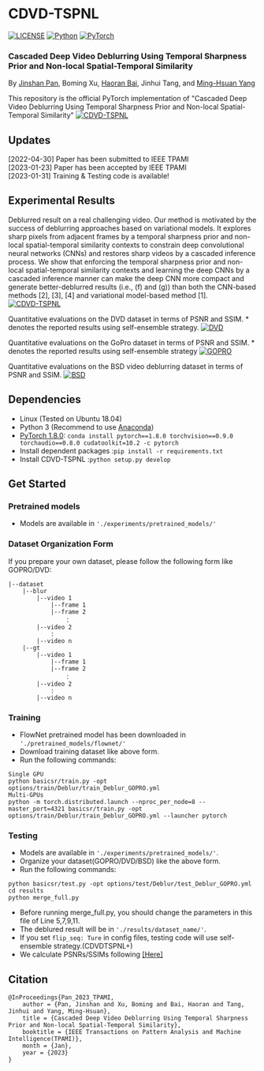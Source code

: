 # CDVD-TSPNL

[![LICENSE](https://img.shields.io/badge/license-MIT-green)](https://github.com/xuboming8/CDVD-TSPNL/blob/main/LICENSE)
[![Python](https://img.shields.io/badge/python-3.7-blue.svg)](https://www.python.org/)
[![PyTorch](https://img.shields.io/badge/pytorch-1.8.0-%237732a8)](https://pytorch.org/)

### Cascaded Deep Video Deblurring Using Temporal Sharpness Prior and Non-local Spatial-Temporal Similarity
By [Jinshan Pan](https://jspan.github.io/), Boming Xu, [Haoran Bai](https://csbhr.github.io/), Jinhui Tang, and [Ming-Hsuan Yang](https://scholar.google.com/citations?user=p9-ohHsAAAAJ&hl=en)

This repository is the official PyTorch implementation of "Cascaded Deep Video Deblurring Using Temporal Sharpness Prior and Non-local Spatial-Temporal Similarity"
[![CDVD-TSPNL](https://s1.ax1x.com/2023/01/26/pSNRWHH.png)](https://imgse.com/i/pSNRWHH)

## Updates
[2022-04-30] Paper has been submitted to IEEE TPAMI\
[2023-01-23] Paper has been accepted by IEEE TPAMI\
[2023-01-31] Training & Testing code is available!

## Experimental Results
Deblurred result on a real challenging video. Our method is motivated by the success of deblurring
approaches based on variational models. It explores sharp pixels from adjacent frames by a temporal sharpness
prior and non-local spatial-temporal similarity contexts to constrain deep convolutional neural networks (CNNs)
and restores sharp videos by a cascaded inference process. We show that enforcing the temporal sharpness
prior and non-local spatial-temporal similarity contexts and learning the deep CNNs by a cascaded inference
manner can make the deep CNN more compact and generate better-deblurred results (i.e., (f) and (g)) than both
the CNN-based methods [2], [3], [4] and variational model-based method [1].
[![CDVD-TSPNL](https://s1.ax1x.com/2023/01/26/pSNRWHH.png)](https://imgse.com/i/pSNRWHH)


Quantitative evaluations on the DVD dataset in terms of PSNR and SSIM. * denotes the reported results using self-ensemble strategy.
[![DVD](https://s1.ax1x.com/2023/01/26/pSN2pon.png)](https://imgse.com/i/pSN2pon)

Quantitative evaluations on the GoPro dataset in terms of PSNR and SSIM. * denotes the reported results using self-ensemble strategy
[![GOPRO](https://s1.ax1x.com/2023/01/26/pSN2FzT.png)](https://imgse.com/i/pSN2FzT)

Quantitative evaluations on the BSD video deblurring dataset in terms of PSNR and SSIM.
[![BSD](https://s1.ax1x.com/2023/01/26/pSN2AQU.png)](https://imgse.com/i/pSN2AQU)

## Dependencies
- Linux (Tested on Ubuntu 18.04)
- Python 3 (Recommend to use [Anaconda](https://www.anaconda.com/download/#linux))
- [PyTorch 1.8.0](https://pytorch.org/): `conda install pytorch==1.8.0 torchvision==0.9.0 torchaudio==0.8.0 cudatoolkit=10.2 -c pytorch`
- Install dependent packages :`pip install -r requirements.txt`
- Install CDVD-TSPNL :`python setup.py develop`

## Get Started

### Pretrained models
- Models are available in  `'./experiments/pretrained_models/'`

### Dataset Organization Form
If you prepare your own dataset, please follow the following form like GOPRO/DVD:
```
|--dataset  
    |--blur  
        |--video 1
            |--frame 1
            |--frame 2
                ：  
        |--video 2
            :
        |--video n
    |--gt
        |--video 1
            |--frame 1
            |--frame 2
                ：  
        |--video 2
        	:
        |--video n
```

### Training
- FlowNet pretrained model has been downloaded in `'./pretrained_models/flownet/'`
- Download training dataset like above form.
- Run the following commands:
```
Single GPU
python basicsr/train.py -opt options/train/Deblur/train_Deblur_GOPRO.yml
Multi-GPUs
python -m torch.distributed.launch --nproc_per_node=8 --master_port=4321 basicsr/train.py -opt options/train/Deblur/train_Deblur_GOPRO.yml --launcher pytorch
```

### Testing
- Models are available in  `'./experiments/pretrained_models/'`.
- Organize your dataset(GOPRO/DVD/BSD) like the above form.
- Run the following commands:
```
python basicsr/test.py -opt options/test/Deblur/test_Deblur_GOPRO.yml
cd results
python merge_full.py
```
- Before running merge_full.py, you should change the parameters in this file of Line 5,7,9,11.
- The deblured result will be in `'./results/dataset_name/'`.
- If you set `flip_seq: Ture` in config files, testing code will use self-ensemble strategy.(CDVDTSPNL+)
- We calculate PSNRs/SSIMs following [[Here]](https://github.com/csbhr/OpenUtility#chapter-calculating-metrics)

## Citation
```
@InProceedings{Pan_2023_TPAMI,
    author = {Pan, Jinshan and Xu, Boming and Bai, Haoran and Tang, Jinhui and Yang, Ming-Hsuan},
    title = {Cascaded Deep Video Deblurring Using Temporal Sharpness Prior and Non-local Spatial-Temporal Similarity},
    booktitle = {IEEE Transactions on Pattern Analysis and Machine Intelligence(TPAMI)},
    month = {Jan},
    year = {2023}
}
```